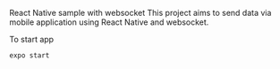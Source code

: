 React Native sample with websocket
This project aims to send data via mobile application using React Native and websocket.

To start app
```bash
expo start
```
